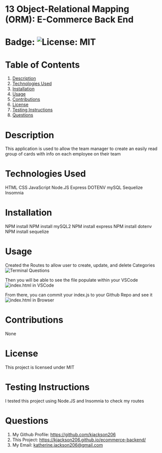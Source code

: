 # 13 Object-Relational Mapping (ORM): E-Commerce Back End

# Badge: ![License: MIT](https://img.shields.io/badge/License-MIT-yellow.svg)

# Table of Contents

1. [Description](#description)
2. [Technologies Used](#technologies-used)
3. [Installation](#installation)
4. [Usage](#usage)
5. [Contributions](#contribution)
6. [License](#license)
7. [Testing Instructions](#testing-instructions)
8. [Questions](#questions)

# Description

This application is used to allow the team manager to create an easily read group of cards with info on each employee on their team

# Technologies Used

HTML
CSS
JavaScript
Node.JS
Express
DOTENV
mySQL
Sequelize
Insomnia

# Installation

NPM install
NPM install mySQL2
NPM install express
NPM install dotenv
NPM install sequelize

# Usage

Created the Routes to allow user to create, update, and delete Categories
![Terminal Questions](assets/terminal-team-maker.gif)

Then you will be able to see the file populate within your VSCode
![index.html in VSCode](assets/vscode-team-maker.gif)

From there, you can commit your index.js to your Github Repo and see it
![index.html in Browser](assets/browser-team-maker.png)

# Contributions

None

# License

This project is licensed under MIT

# Testing Instructions

I tested this project using Node.JS and Insomnia to check my routes

# Questions

1. My Github Profile: https://github.com/kjackson206
2. This Project: https://kjackson206.github.io/ecommerce-backend/
3. My Email: katherine.jackson206@gmail.com
